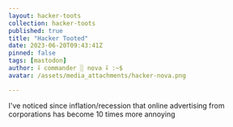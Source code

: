 ```yaml
---
layout: hacker-toots
collection: hacker-toots
published: true
title: "Hacker Tooted"
date: 2023-06-20T09:43:41Z
pinned: false
tags: [mastodon]
author: ⸸ commander ░ nova ⸸ :~$
avatar: /assets/media_attachments/hacker-nova.png

---
```


<p>I&#39;ve noticed since inflation/recession that online advertising from corporations has become 10 times more annoying</p>


